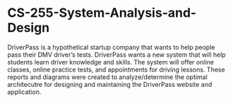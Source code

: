 # CS-255-System-Analysis-and-Design
DriverPass is a hypothetical startup company that wants to help people pass their DMV driver’s tests. DriverPass wants a new system that will help students learn driver knowledge and skills. The system will offer online classes, online practice tests, and appointments for driving lessons.
These reports and diagrams were created to analyze/determine the optimal architecutre for designing and maintaining the DriverPass website and application.
